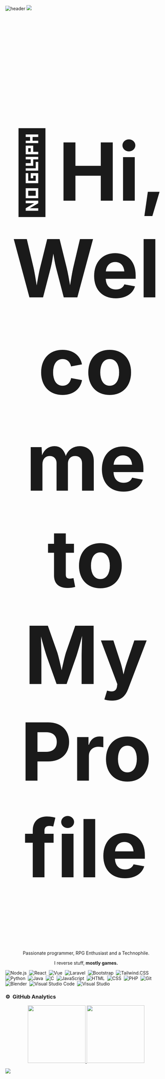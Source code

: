 ![header](https://capsule-render.vercel.app/api?type=waving&height=220&color=0:a9927d,100:5e503f&text=Eido%20エイド&section=header&textBg=false&fontColor=ffffff&fontSize=60&fontAlignY=38&animation=fadeIn&desc=AI%20and%20Web%20Developer&descAlignY=51&descAlign=62)
<img src="https://user-images.githubusercontent.com/73097560/115834477-dbab4500-a447-11eb-908a-139a6edaec5c.gif">
<h1 align="center" style="font-size:250px">👋Hi, Welcome to My Profile</h1>
<p align="center">Passionate programmer, RPG Enthusiast and a Technophile.</p>
<p align="center">I reverse stuff, <b>mostly games.</b></p>


<!-- ### 🛠 &nbsp;Tech Stacks -->

![Node.js](https://img.shields.io/badge/-Node.js-280137?style=flat&logo=node.js)&nbsp;
![React](https://img.shields.io/badge/ReactJS-280137?style=flat&logo=react)&nbsp;
![Vue](https://img.shields.io/badge/-Vue.js-280137?style=flat&logo=vue.js)&nbsp;
![Laravel](https://img.shields.io/badge/-Laravel-280137?style=flat&logo=laravel)&nbsp;
![Bootstrap](https://img.shields.io/badge/-Bootstrap-280137?style=flat&logo=bootstrap)&nbsp;
![Tailwind.CSS](https://img.shields.io/badge/-Tailwind%20CSS-280137?style=flat&logo=tailwindcss)&nbsp;
![Python](https://img.shields.io/badge/-Python-280137?style=flat&logo=python)&nbsp;
![Java](https://img.shields.io/badge/-Java-280137?style=flat&logo=java)&nbsp;
![C](https://img.shields.io/badge/-C-280137?style=flat&logo=C&logoColor=326696)&nbsp;
![JavaScript](https://img.shields.io/badge/-JavaScript-280137?style=flat&logo=javascript)&nbsp;
![HTML](https://img.shields.io/badge/-HTML-280137?style=flat&logo=HTML5)&nbsp;
![CSS](https://img.shields.io/badge/-CSS-280137?style=flat&logo=CSS3&logoColor=1572B6)&nbsp;
![PHP](https://img.shields.io/badge/-PHP-280137?style=flat&logo=PHP&logoColor=1572B6)&nbsp;
![Git](https://img.shields.io/badge/-Git-280137?style=flat&logo=git)&nbsp;
![Blender](https://img.shields.io/badge/-Blender-280137?style=flat&logo=blender)&nbsp;
![Visual Studio Code](https://img.shields.io/badge/-Visual%20Studio%20Code-280137?style=flat&logo=visual-studio-code&logoColor=007ACC)&nbsp;
![Visual Studio](https://img.shields.io/badge/-Visual%20Studio-280137?style=flat&logo=visual-studio&logoColor=450c91)

### ⚙️ &nbsp;GitHub Analytics

<p align="center" class="d-flex justify-content-center align-items-center">
  <a href="https://github.com/eidoxy">
  <img height="180em" src="https://github-readme-stats-eight-theta.vercel.app/api?username=eidoxy&show_icons=true&theme=dark&include_all_commits=true&count_private=true"/>
  <img height="180em" src="https://github-readme-stats-eight-theta.vercel.app/api/top-langs/?username=eidoxy&layout=compact&langs_count=8&theme=dark"/>
  </a>
</p>


<!-- ### 🤝🏻 &nbsp;Connect with Me
<p align="center">
<a href="https://steamcommunity.com/id/eido-dev/">
<img alt="Steam" src="https://img.shields.io/badge/-Eido-4E94EC?style=flat&logo=Steam&logoColor=0a0b24"/></a>
<p align="center">
    <a href="https://discord.com/users/325844853152022528"><img src="https://lanyard.cnrad.dev/api/325844853152022528?borderRadius=20px&bg=transparent&idleMessage=Probably%20doing%20something%20else..." alt="Discord" width="450"/></a>
</p>
-->

<img src="https://user-images.githubusercontent.com/73097560/115834477-dbab4500-a447-11eb-908a-139a6edaec5c.gif">
